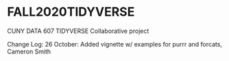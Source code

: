 # FALL2020TIDYVERSE
CUNY DATA 607 TIDYVERSE Collaborative project

Change Log:
26 October: Added vignette w/ examples for purrr and forcats, Cameron Smith
